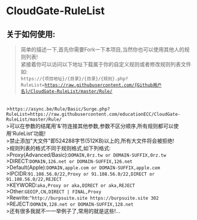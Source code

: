 # CloudGate-RuleList

## 关于如何使用:
>简单的描述一下,首先你需要Fork一下本项目,当然你也可以使用其他人的规则列表!<br>
>紧接着你可以访问以下地址下载属于你的自定义规则或者修改规则列表文件如:<br>
><code>https://{项目地址}/{目录}/{目录}/{规则}.php?RuleList=https://raw.githubusercontent.com/{Github用户名}/CloudGate-RuleList/master/Rule/</code>
<br>
><code>https://async.be/Rule/Basic/Surge.php?RuleList=https://raw.githubusercontent.com/educationECC/CloudGate-RuleList/master/Rule/</code>
<br>
>可以在参数的结尾用'&'符连接其他参数,参数不区分顺序,所有规则都可以使用'RuleList'功能!<br>
>禁止添加"大文件"即524288字节(512KB)以上的,所有大文件将会被拒绝!<br>
>规则列表的格式不同于规则格式,如下列格式:<br>
>Proxy(Advanced/Basic):<code>DOMAIN,0rz.tw or DOMAIN-SUFFIX,0rz.tw</code><br>
>DIRECT:<code>DOMAIN,126.net or DOMAIN-SUFFIX,126.net</code><br>
>Default(Apple):<code>DOMAIN,apple.com or DOMAIN-SUFFIX,apple.com</code><br>
>IPCIDR:<code>91.108.56.0/22,Proxy or 91.108.56.0/22,DIRECT or 91.108.56.0/22,REJECT</code><br>
>KEYWORD:<code>aka,Proxy or aka,DIRECT or aka,REJECT</code><br>
>Other:<code>GEOIP,CN,DIRECT | FINAL,Proxy</code><br>
>Rewrite:<code>^http://burpsuite.site https://burpsuite.site 302</code><br>
>REJECT:<code>DOMAIN,128.net or DOMAIN-SUFFIX,128.net</code><br>
>还有很多我就不一一举例子了,常用的就是这些!...<br>

